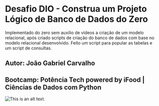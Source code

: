 # Desafio DIO - Construa um Projeto Lógico de Banco de Dados do Zero

Implementado do zero sem auxilio de vídeos a criação de um modelo relacional, após criado scripts de criação do banco de dados com base no modelo relacional desenvolvido. Feito um script para popular as tabelas e um script de consultas.

## Autor: João Gabriel Carvalho
## Bootcamp: Potência Tech powered by iFood | Ciências de Dados com Python
![This is an alt text.](https://hermes.dio.me/tracks/49c408ad-800d-416d-b77c-681add1be673.png "This is a sample image.")

